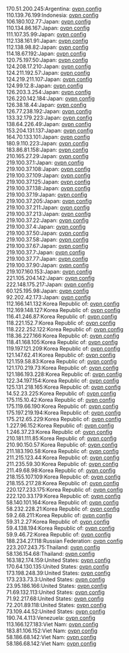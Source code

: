 170.51.200.245:Argentina: [ovpn config](vpn/170_51_200_245.ovpn)  
110.139.76.199:Indonesia: [ovpn config](vpn/110_139_76_199.ovpn)  
106.180.102.77:Japan: [ovpn config](vpn/106_180_102_77.ovpn)  
110.134.86.167:Japan: [ovpn config](vpn/110_134_86_167.ovpn)  
111.107.35.99:Japan: [ovpn config](vpn/111_107_35_99.ovpn)  
112.138.161.91:Japan: [ovpn config](vpn/112_138_161_91.ovpn)  
112.138.98.82:Japan: [ovpn config](vpn/112_138_98_82.ovpn)  
114.18.67.192:Japan: [ovpn config](vpn/114_18_67_192.ovpn)  
120.75.197.50:Japan: [ovpn config](vpn/120_75_197_50.ovpn)  
124.208.17.210:Japan: [ovpn config](vpn/124_208_17_210.ovpn)  
124.211.192.57:Japan: [ovpn config](vpn/124_211_192_57.ovpn)  
124.219.211.107:Japan: [ovpn config](vpn/124_219_211_107.ovpn)  
124.99.12.8:Japan: [ovpn config](vpn/124_99_12_8.ovpn)  
126.203.3.254:Japan: [ovpn config](vpn/126_203_3_254.ovpn)  
126.220.142.184:Japan: [ovpn config](vpn/126_220_142_184.ovpn)  
126.38.18.44:Japan: [ovpn config](vpn/126_38_18_44.ovpn)  
126.77.238.192:Japan: [ovpn config](vpn/126_77_238_192.ovpn)  
133.32.179.223:Japan: [ovpn config](vpn/133_32_179_223.ovpn)  
138.64.226.49:Japan: [ovpn config](vpn/138_64_226_49.ovpn)  
153.204.131.137:Japan: [ovpn config](vpn/153_204_131_137.ovpn)  
164.70.133.101:Japan: [ovpn config](vpn/164_70_133_101.ovpn)  
180.9.110.223:Japan: [ovpn config](vpn/180_9_110_223.ovpn)  
183.86.81.158:Japan: [ovpn config](vpn/183_86_81_158.ovpn)  
210.165.27.29:Japan: [ovpn config](vpn/210_165_27_29.ovpn)  
219.100.37.1:Japan: [ovpn config](vpn/219_100_37_1.ovpn)  
219.100.37.108:Japan: [ovpn config](vpn/219_100_37_108.ovpn)  
219.100.37.109:Japan: [ovpn config](vpn/219_100_37_109.ovpn)  
219.100.37.125:Japan: [ovpn config](vpn/219_100_37_125.ovpn)  
219.100.37.138:Japan: [ovpn config](vpn/219_100_37_138.ovpn)  
219.100.37.19:Japan: [ovpn config](vpn/219_100_37_19.ovpn)  
219.100.37.205:Japan: [ovpn config](vpn/219_100_37_205.ovpn)  
219.100.37.211:Japan: [ovpn config](vpn/219_100_37_211.ovpn)  
219.100.37.213:Japan: [ovpn config](vpn/219_100_37_213.ovpn)  
219.100.37.22:Japan: [ovpn config](vpn/219_100_37_22.ovpn)  
219.100.37.4:Japan: [ovpn config](vpn/219_100_37_4.ovpn)  
219.100.37.50:Japan: [ovpn config](vpn/219_100_37_50.ovpn)  
219.100.37.58:Japan: [ovpn config](vpn/219_100_37_58.ovpn)  
219.100.37.67:Japan: [ovpn config](vpn/219_100_37_67.ovpn)  
219.100.37.7:Japan: [ovpn config](vpn/219_100_37_7.ovpn)  
219.100.37.77:Japan: [ovpn config](vpn/219_100_37_77.ovpn)  
219.100.37.90:Japan: [ovpn config](vpn/219_100_37_90.ovpn)  
219.107.160.153:Japan: [ovpn config](vpn/219_107_160_153.ovpn)  
221.105.204.142:Japan: [ovpn config](vpn/221_105_204_142.ovpn)  
222.148.175.217:Japan: [ovpn config](vpn/222_148_175_217.ovpn)  
60.125.195.98:Japan: [ovpn config](vpn/60_125_195_98.ovpn)  
92.202.42.173:Japan: [ovpn config](vpn/92_202_42_173.ovpn)  
112.166.141.132:Korea Republic of: [ovpn config](vpn/112_166_141_132.ovpn)  
112.169.148.127:Korea Republic of: [ovpn config](vpn/112_169_148_127.ovpn)  
116.41.246.87:Korea Republic of: [ovpn config](vpn/116_41_246_87.ovpn)  
118.221.152.7:Korea Republic of: [ovpn config](vpn/118_221_152_7.ovpn)  
118.222.252.122:Korea Republic of: [ovpn config](vpn/118_222_252_122.ovpn)  
118.36.227.166:Korea Republic of: [ovpn config](vpn/118_36_227_166.ovpn)  
118.41.168.105:Korea Republic of: [ovpn config](vpn/118_41_168_105.ovpn)  
119.197.121.209:Korea Republic of: [ovpn config](vpn/119_197_121_209.ovpn)  
121.147.62.41:Korea Republic of: [ovpn config](vpn/121_147_62_41.ovpn)  
121.159.58.83:Korea Republic of: [ovpn config](vpn/121_159_58_83.ovpn)  
121.170.219.73:Korea Republic of: [ovpn config](vpn/121_170_219_73.ovpn)  
121.186.193.228:Korea Republic of: [ovpn config](vpn/121_186_193_228.ovpn)  
122.34.197.154:Korea Republic of: [ovpn config](vpn/122_34_197_154.ovpn)  
125.131.218.165:Korea Republic of: [ovpn config](vpn/125_131_218_165.ovpn)  
14.52.23.225:Korea Republic of: [ovpn config](vpn/14_52_23_225.ovpn)  
175.115.10.42:Korea Republic of: [ovpn config](vpn/175_115_10_42.ovpn)  
175.119.66.190:Korea Republic of: [ovpn config](vpn/175_119_66_190.ovpn)  
175.197.219.194:Korea Republic of: [ovpn config](vpn/175_197_219_194.ovpn)  
175.212.65.229:Korea Republic of: [ovpn config](vpn/175_212_65_229.ovpn)  
1.227.96.152:Korea Republic of: [ovpn config](vpn/1_227_96_152.ovpn)  
1.246.37.23:Korea Republic of: [ovpn config](vpn/1_246_37_23.ovpn)  
210.181.111.85:Korea Republic of: [ovpn config](vpn/210_181_111_85.ovpn)  
210.90.150.57:Korea Republic of: [ovpn config](vpn/210_90_150_57.ovpn)  
211.183.190.58:Korea Republic of: [ovpn config](vpn/211_183_190_58.ovpn)  
211.215.123.44:Korea Republic of: [ovpn config](vpn/211_215_123_44.ovpn)  
211.235.59.30:Korea Republic of: [ovpn config](vpn/211_235_59_30.ovpn)  
211.49.68.98:Korea Republic of: [ovpn config](vpn/211_49_68_98.ovpn)  
218.155.107.109:Korea Republic of: [ovpn config](vpn/218_155_107_109.ovpn)  
218.155.217.28:Korea Republic of: [ovpn config](vpn/218_155_217_28.ovpn)  
220.127.233.175:Korea Republic of: [ovpn config](vpn/220_127_233_175.ovpn)  
222.120.33.179:Korea Republic of: [ovpn config](vpn/222_120_33_179.ovpn)  
58.140.101.164:Korea Republic of: [ovpn config](vpn/58_140_101_164.ovpn)  
58.232.228.21:Korea Republic of: [ovpn config](vpn/58_232_228_21.ovpn)  
59.2.68.211:Korea Republic of: [ovpn config](vpn/59_2_68_211.ovpn)  
59.31.2.27:Korea Republic of: [ovpn config](vpn/59_31_2_27.ovpn)  
59.4.138.194:Korea Republic of: [ovpn config](vpn/59_4_138_194.ovpn)  
59.9.46.72:Korea Republic of: [ovpn config](vpn/59_9_46_72.ovpn)  
188.234.27.118:Russian Federation: [ovpn config](vpn/188_234_27_118.ovpn)  
223.207.243.75:Thailand: [ovpn config](vpn/223_207_243_75.ovpn)  
58.136.154.68:Thailand: [ovpn config](vpn/58_136_154_68.ovpn)  
163.182.174.159:United States: [ovpn config](vpn/163_182_174_159.ovpn)  
170.64.130.135:United States: [ovpn config](vpn/170_64_130_135.ovpn)  
173.198.248.39:United States: [ovpn config](vpn/173_198_248_39.ovpn)  
173.233.73.3:United States: [ovpn config](vpn/173_233_73_3.ovpn)  
23.95.186.166:United States: [ovpn config](vpn/23_95_186_166.ovpn)  
71.69.132.113:United States: [ovpn config](vpn/71_69_132_113.ovpn)  
71.92.217.68:United States: [ovpn config](vpn/71_92_217_68.ovpn)  
72.201.89.118:United States: [ovpn config](vpn/72_201_89_118.ovpn)  
73.109.44.52:United States: [ovpn config](vpn/73_109_44_52.ovpn)  
190.74.4.113:Venezuela: [ovpn config](vpn/190_74_4_113.ovpn)  
113.166.127.183:Viet Nam: [ovpn config](vpn/113_166_127_183.ovpn)  
183.81.106.152:Viet Nam: [ovpn config](vpn/183_81_106_152.ovpn)  
58.186.68.142:Viet Nam: [ovpn config](vpn/58_186_68_142.ovpn)  
58.186.68.142:Viet Nam: [ovpn config](vpn/58_186_68_142.ovpn)  
